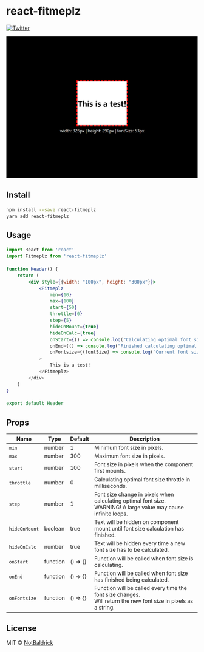 # react-fitmeplz

[![Twitter](https://img.shields.io/twitter/follow/NotBaldrick.svg?style=social&label=@NotBaldrick)](https://twitter.com/NotBaldrick)


![Showcase](./demo/showcase.gif)

## Install

```bash
npm install --save react-fitmeplz
yarn add react-fitmeplz
```

## Usage

```jsx
import React from 'react'
import Fitmeplz from 'react-fitmeplz'

function Header() {
    return (
        <div style={{width: "100px", height: "300px"}}>
            <Fitmeplz
                min={10}
                max={100}
                start={50}
                throttle={0}
                step={5}
                hideOnMount={true}
                hideOnCalc={true}
                onStart={() => console.log("Calculating optimal font size!")
                onEnd={() => console.log("Finished calculating optimal font size!")}
                onFontsize={(fontSize) => console.log(`Current font size is: ${fontsize}`)}
            >
                This is a test!
            </Fitmeplz>
        </div>
    )
}

export default Header
```

## Props

| Name          | Type     | Default  | Description                                                                                                        |
| ------------- | -------- | -------- | ------------------------------------------------------------------------------------------------------------------ |
| `min`         | number   | 1        | Minimum font size in pixels.                                                                                       |
| `max`         | number   | 300      | Maximum font size in pixels.                                                                                       |
| `start`       | number   | 100      | Font size in pixels when the component first mounts.                                                               |
| `throttle`    | number   | 0        | Calculating optimal font size throttle in milliseconds.                                                            |
| `step`        | number   | 1        | Font size change in pixels when calculating optimal font size.<br>WARNING! A large value may cause infinite loops. |
| `hideOnMount` | boolean  | true     | Text will be hidden on component mount until font size calculation has finished.                                   |
| `hideOnCalc`  | number   | true     | Text will be hidden every time a new font size has to be calculated.                                               |
| `onStart`     | function | () => {} | Function will be called when font size is calculating.                                                             |
| `onEnd`       | function | () => {} | Function will be called when font size has finished being calculated.                                              |
| `onFontsize`  | function | () => {} | Function will be called every time the font size changes.<br>Will return the new font size in pixels as a string.  |

## License

MIT © [NotBaldrick](https://github.com/NotBaldrick)
